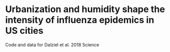 # Urbanization and humidity shape the intensity of influenza epidemics in US cities


Code and data for Dalziel et al. 2018 Science
